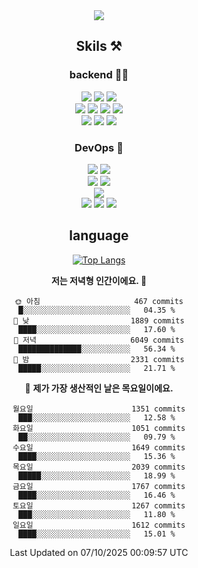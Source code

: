 <div align="center">

<a href="https://hhpluscertificateofcompletion.oopy.io/">
  <img src="https://static.spartacodingclub.kr/hanghae99/plus/completion/badge_black.svg" />
</a>

## Skils ⚒️

### backend 🧑‍💻
  
<img src="https://img.shields.io/badge/Java-FF6600?style=flat-square&logo=buymeacoffee&logoColor=white"/>
<img src="https://img.shields.io/badge/Go-0099FF?style=flat-square&logo=go&logoColor=white"/>
<img src="https://img.shields.io/badge/Kotlin-7F52FF?style=flat-square&logo=kotlin&logoColor=white"/>
  
  
<br />
  
<img src="https://img.shields.io/badge/Spring-339933?style=flat-square&logo=Spring&logoColor=white"/>
<img src="https://img.shields.io/badge/Spring Boot-339933?style=flat-square&logo=Spring Boot&logoColor=white"/>
<img src="https://img.shields.io/badge/Spring Security-339933?style=flat-square&logo=Spring Security&logoColor=white"/>
  
<img src="https://img.shields.io/badge/Spring Data JPA-339933?style=flat-square&logo=Hibernate&logoColor=white"/>

<br />
  
  <img src="https://img.shields.io/badge/mysql-0099FF?style=flat-square&logo=mysql&logoColor=white"/>
  <img src="https://img.shields.io/badge/mariadb-0099FF?style=flat-square&logo=mariadb&logoColor=white"/>
  <img src="https://img.shields.io/badge/mongoDB-47A248?style=flat-square&logo=mongodb&logoColor=white"/>
  
  
### DevOps 🚀
  
  <img src="https://img.shields.io/badge/docker-2496ED?style=flat-square&logo=docker&logoColor=white"/>
  <img src="https://img.shields.io/badge/kubernetes-326CE5?style=flat-square&logo=kubernetes&logoColor=white"/>
  
  <br />
  
  <img src="https://img.shields.io/badge/Github Actions-2088FF?style=flat-square&logo=githubactions&logoColor=white"/>
  <img src="https://img.shields.io/badge/Jenkins-D24939?style=flat-square&logo=jenkins&logoColor=white"/>
  
  
  <br />
  <img src="https://img.shields.io/badge/terraform-7B42BC?style=flat-square&logo=terraform&logoColor=white"/>
  
  <br />
  <img src="https://img.shields.io/badge/Amazon AWS-232F3E?style=flat-square&logo=Amazon AWS&logoColor=white"/>

  <img src="https://img.shields.io/badge/GCP-4285F4?style=flat-square&logo=googlecloud&logoColor=white"/>
  <img src="https://img.shields.io/badge/NCP-03C75A?style=flat-square&logo=naver&logoColor=white"/>
  
  
## language

[![Top Langs](https://github-readme-stats.vercel.app/api/top-langs/?username=zxcv9203&hide=html&exclude_repo=zxcv9203.github.io,golB&theme=grate-gatsby)](https://github.com/zxcv9203/github-readme-stats)
  
<!--START_SECTION:waka-->
**저는 저녁형 인간이에요. 🦉** 

```text
🌞 아침                     467 commits         █░░░░░░░░░░░░░░░░░░░░░░░░   04.35 % 
🌆 낮　                     1889 commits        ████░░░░░░░░░░░░░░░░░░░░░   17.60 % 
🌃 저녁                     6049 commits        ██████████████░░░░░░░░░░░   56.34 % 
🌙 밤　                     2331 commits        █████░░░░░░░░░░░░░░░░░░░░   21.71 % 
```
📅 **제가 가장 생산적인 날은 목요일이에요.** 

```text
월요일                      1351 commits        ███░░░░░░░░░░░░░░░░░░░░░░   12.58 % 
화요일                      1051 commits        ██░░░░░░░░░░░░░░░░░░░░░░░   09.79 % 
수요일                      1649 commits        ████░░░░░░░░░░░░░░░░░░░░░   15.36 % 
목요일                      2039 commits        █████░░░░░░░░░░░░░░░░░░░░   18.99 % 
금요일                      1767 commits        ████░░░░░░░░░░░░░░░░░░░░░   16.46 % 
토요일                      1267 commits        ███░░░░░░░░░░░░░░░░░░░░░░   11.80 % 
일요일                      1612 commits        ████░░░░░░░░░░░░░░░░░░░░░   15.01 % 
```



 Last Updated on 07/10/2025 00:09:57 UTC
<!--END_SECTION:waka-->
  
</div>


